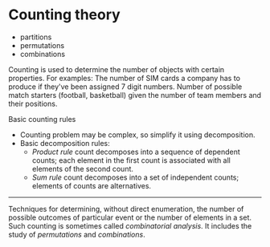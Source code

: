 # Counting theory

- partitions
- permutations
- combinations


Counting is used to determine the number of objects with certain properties. For examples: The number of SIM cards a company has to produce if they've been assigned 7 digit numbers. Number of possible match starters (football, basketball) given the number of team members and their positions. 

Basic counting rules
- Counting problem may be complex, so simplify it using decomposition.
- Basic decomposition rules:
  * *Product rule* 
    count decomposes into a sequence of dependent counts; each element in the first count is associated with all elements of the second count.
  * *Sum rule* 
    count decomposes into a set of independent counts; elements of counts are alternatives.




---

Techniques for determining, without direct enumeration, the number of possible outcomes of particular event or the number of elements in a set. Such counting is sometimes called *combinatorial analysis*. It includes the study of *permutations* and *combinations*.
